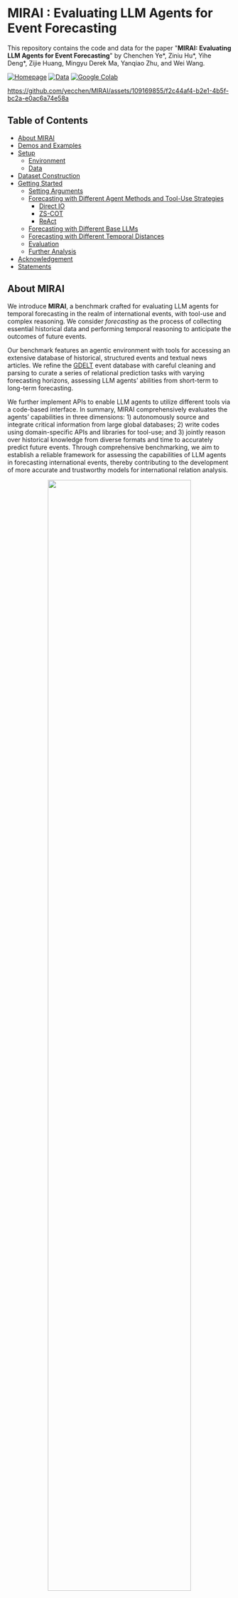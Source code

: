 # MIRAI : Evaluating LLM Agents for Event Forecasting

This repository contains the code and data for the paper "**MIRAI: Evaluating LLM Agents for Event Forecasting**" by Chenchen Ye*, Ziniu Hu*, Yihe Deng*, Zijie Huang, Mingyu Derek Ma, Yanqiao Zhu, and Wei Wang.

[![Homepage](https://img.shields.io/badge/Home-Access-red?style=flat)](https://mirai-llm.github.io/)
[![Data](https://img.shields.io/badge/Data-Access-brightgreen?style=flat)](https://drive.google.com/file/d/1xmSEHZ_wqtBu1AwLpJ8wCDYmT-jRpfrN/view?usp=sharing)
[![Google Colab](https://colab.research.google.com/assets/colab-badge.svg)](https://colab.research.google.com/drive/1QyqT35n6NbtPaNtqQ6A7ILG_GMeRgdnO?usp=sharing)


https://github.com/yecchen/MIRAI/assets/109169855/f2c44af4-b2e1-4b5f-bc2a-e0ac6a74e58a



## Table of Contents
- [About MIRAI](#About-MIRAI)
- [Demos and Examples](#Demos-and-Examples)
- [Setup](#Setup)
    - [Environment](#Environment)
    - [Data](#Data)
- [Dataset Construction](#Dataset-Construction)
- [Getting Started](#Getting-Started)
    - [Setting Arguments](#Setting-Arguments)
    - [Forecasting with Different Agent Methods and Tool-Use Strategies](#Test-Forecasting-with-Different-Agent-Methods-and-Tool-Use-Strategies)
      - [Direct IO](#Direct-IO)
      - [ZS-COT](#ZS-COT)
      - [ReAct](#ReAct)
    - [Forecasting with Different Base LLMs](#Forecasting-with-Different-Base-LLMs)
    - [Forecasting with Different Temporal Distances](#Forecasting-with-Different-Temporal-Distances)
    - [Evaluation](#Evaluation)
    - [Further Analysis](#Further-Analysis)
- [Acknowledgement](#Acknowledgement)
- [Statements](#Statements)


## About MIRAI
We introduce **MIRAI**, a benchmark crafted for evaluating LLM agents for temporal forecasting in the realm of international events, with tool-use and complex reasoning. We consider *forecasting* as the process of collecting essential historical data and performing temporal reasoning to anticipate the outcomes of future events.

Our benchmark features an agentic environment with tools for accessing an extensive database of historical, structured events and textual news articles. We refine the [GDELT](https://www.gdeltproject.org) event database with careful cleaning and parsing to curate a series of relational prediction tasks with varying forecasting horizons, assessing LLM agents’ abilities from short-term to long-term forecasting.

We further implement APIs to enable LLM agents to utilize different tools via a code-based interface. In summary, MIRAI comprehensively evaluates the agents’ capabilities in three dimensions: 1) autonomously source and integrate critical information from large global databases; 2) write codes using domain-specific APIs and libraries for tool-use; and 3) jointly reason over historical knowledge from diverse formats and time to accurately predict future events. Through comprehensive benchmarking, we aim to establish a reliable framework for assessing the capabilities of LLM agents in forecasting international events, thereby contributing to the development of more accurate and trustworthy models for international relation analysis.

<p align="center">
    <img src="images/MIRAI_task.png" width="80%"> <br>
  Task Figure: An example of forecasting the relations between Australia and China on Nov.18.2023. The database contains query-related historical relations and news articles, while the agent fails to predict the change of relation and makes a wrong forecast.
</p>


<p align="center">
    <img src="images/MIRAI_data_stats.png" width="80%"> <br>
  Database Figure: MIRAI comprehensively covers global event data. (a) The circular chart shows the relation hierarchy and distribution in MIRAI. (b) The heatmap visualizes the intensity of these events globally, distinguishing between areas of conflict (red) and mediation (blue). (c) The heatmap illustrates the frequency of these events, highlighting regions with the most occurrences.
</p>

<p align="center">
    <img src="images/MIRAI_agent.png" width="80%"> <br>
  Agent Figure: Overview of the LLM agent’s interaction with the multi-source environment in MIRAI using the ReAct strategy for forecasting a query event. The framework consists of three main steps: (1) Think: The agent analyzes the current status and plans the next action based on the query and the provided API specifications. (2) Act: The agent generates a Single Function call or a Code Block to retrieve and analyze relevant data from the database. (3) Execute: The Python interpreter runs the generated code with the API implementation and database and produces observations. These steps are iteratively performed until the agent reaches a final forecast for the future relation.
</p>

## Demos and Examples
We provide example reasoning and forecasting outputs of the agent. The examples are performed by the GPT-4o based agent with the ReAct strategy and action type as Code Block / Single Function. The raw outputs are stored in `examples/outputs_raw` and the markdown formatted outputs are stored in `examples/outputs_md` [here](examples/outputs_md).

We also provide a Google colab notebook for running the example forecasting with the GPT-4o based agent. The interactive demo notebook is available [here](https://colab.research.google.com/drive/1QyqT35n6NbtPaNtqQ6A7ILG_GMeRgdnO?usp=sharing).

## Setup
### Environment
The following steps provide the necessary environment setup.
1. Create a Python virtual environment with Conda:
```
conda create -n mirai python=3.9
conda activate mirai
```
2. Install the following Python dependencies to run the codes.
```
pip install -r requirements.txt
pip install flash-attn --no-build-isolation
```
3. Set up necessary environment variables.
```
export OPENAI_API_KEY="your_openai_api_key"
huggingface-cli login --token "${your_access_token}"
```

### Data
Download the data from the following link: [MIRAI Data](https://drive.google.com/file/d/1xmSEHZ_wqtBu1AwLpJ8wCDYmT-jRpfrN/view?usp=sharing) and extract the contents to the `data` directory.

## Dataset Construction
To construct the above data from scratch,  we also provide the detailed scripts for dataset construction. The dataset construction scripts is contained in the `dataset_construction` directory, including the following files and running commands:
```python
cd dataset_construction
```
1. `1_download_kg_data.py`: Download the GDELT raw data from the official website.
```python
python 1_download_kg_data.py
```
2. `2_clean_kg.py`: Clean the raw data and standardize the event data.
```python
python 2_clean_kg.py
```
3. `3_filter_kg_by_source.py`: Filter the event data by the source news articles, especially the number of daily mentions.
```python
python 3_filter_kg_by_source.py
```
4. `4_distribute_download_text.py`: Download source news articles for each event.
```python
python distribute_download_text.py --hosts "host1,host2" --username "your_username" --password "your_password" \
    --project_dir "/remote/project/directory" --conda_path "/remote/conda/path" --env_name "remote_conda_environment" \
    --script_path "/remote/script/path.py" --output_directory "/path/to/output" --log_directory "/path/to/logs"
```
5. `5_clean_text.py`: Clean the downloaded news articles. We follow part of the web document cleaning process from [OBELICS](https://github.com/huggingface/OBELICS). In this process, we use the SentencePiece tokenizer model and the FastText lang id model, [lid.176.bin](https://fasttext.cc/docs/en/language-identification.html), which needs to be downloaded and placed in the `obelics/models` directory.
```python
python 5_clean_text.py
```
6. `6_generate_final_data.py`: Generate the final dataset for MIRAI, including data_kg.csv and data_news.csv.
```python
python 6_generate_final_data.py
```
7. `7_generate_test_set.py`: Generate the test set for MIRAI, which is built on the November 2023 data from the final dataset.
```python
python 7_generate_test_set.py
```
8. `8_generate_test_subset.py`: Generate the test subset for MIRAI, which samples a balanced subset from the test set.
```python
python 8_generate_test_subset.py
```
9. `9_generate_relation_query.py`: Generate the relation query for MIRAI, which is used for agent forecasting and evaluation.
```python
python 9_generate_relation_query.py --dataset test
python 9_generate_relation_query.py --dataset test_subset
```

## Getting Started

```python
cd agents
```

### Setting Arguments
The following arguments are used for running the code scripts `react_agent.py` and `direct_agent.py`:
- `--dataset`: Selects the dataset to be used. Available options are:
  - `test`: Full test dataset.
  - `test_subset`: A balanced subset of the test dataset.
  Default is `test_subset`.
- `--timediff`: Specifies the date difference from the query date to the current date, which is the temporal distance of the forecasting target. This is an integer value with a default of 1.
- `--model_name`: Chooses the model for execution. Options include:
  - `gpt-3.5-turbo-0125`: Latest GPT-3.5 turbo model (as of September 2021).
  - `gpt-4-turbo-2024-04-09`: Latest GPT-4 turbo model (as of April 2024).
  - `gpt-4o-2024-05-13`: Most advanced GPT-4o model (as of October 2023).
  - `Mistral-7B-Instruct-v0.2`: Mistral 7B model (release date unknown).
  Default is `gpt-3.5-turbo-0125`.
- `--temperature`: Sets the temperature of the model, influencing the randomness of the output. Default is 0.4.
- `--rounds`: Defines the number of rounds for each query to be executed. This is an integer value with a default of 1.
- `--plan`: Specifies the agent planning strategy. For `react_agent.py`, the only available option is `react`; For `direct_agent.py`, the available options are `direct` and `cot`:
  - `react`: ReAct strategy.
  - `direct`: Direct IO strategy.
  - `cot`: Zero-Shot Chain-of-Thought (ZS-CoT) strategy.
- `--action`: Determines the type of action to be performed by the agent. For `react_agent.py`, the available options are `func` and `block`; For `direct_agent.py`, the only option is `none`:
  - `func`: Each agent action is a single function call.
  - `block`: Each agent action is a code block.
  - `none`: No action is performed.  
  Default is `func` for `react_agent.py` and `none` for `direct_agent.py`.
- `--api`: Selects the API type to be used. For `react_agent.py`, the available options are `full`, `kg`, and `news`; For `direct_agent.py`, the only option is `none`:
  - `full`: Full API access.
  - `kg`: Only access to the Event-related APIs.
  - `news`: Only access to the News-related APIs.
  - `none`: No API access.  
  Default is `full` for `react_agent.py` and `none` for `direct_agent.py`.
- `--max_steps`: Sets the maximum number of action steps. Default is 20 for `react_agent.py` and 0 for `direct_agent.py`.
- `--output_dir`: Path to the directory where output files will be stored. Default is `./../output`.
- `--data_dir`: Path to the directory containing the data files. Default is `./../data/MIRAI`.
- `--api_dir`: Path to the directory containing API descriptions. Default is `./../APIs/api_description_full.py`.
- `--alias`: Sets an alias for the output file. This is an optional field and is empty by default.

To run the script with default settings, simply execute it from your command line. To customize the settings, provide the appropriate argument values when you execute the script.


### Test Forecasting with Different Agent Methods and Tool-Use Strategies
<p align="center">
  Experimental results on the test set with different agent tools and the tool-use strategies.
  <img src="images/MIRAI_exp_tool.png" width="80%"> <br>
</p>
We provide the code for testing the forecasting performance of different agent methods and tool-use strategies:

#### Direct IO
In the Direct IO setting, the LLM directly provides answers without tool-use or explicit reasoning:
```python
python direct_agents.py --dataset test --model gpt-3.5-turbo-0125 --plan direct
```

#### ZS-COT
In the Zero-Shot Chain-of-Thought (ZS-CoT) setting, an instruction
prompt is added to encourage the LLM to explicit step-by-step thinking before making the final prediction:
```python
python direct_agents.py --dataset test --model gpt-3.5-turbo-0125 --plan cot
```

#### ReAct
In the ReAct setting, the LLM interacts with the environment using the ReAct strategy, which includes iterative process of thinking, acting, and observing.  
For example, to test the ReAct strategy with the Code Block action type and the All APIs:
```python
python react_agents.py --dataset test --model gpt-3.5-turbo-0125 --action block --api full
```


### Forecasting with Different Base LLMs
<p align="center">
    Experimental results on the test subset using different base LLMs and action types.
    <img src="images/MIRAI_exp_model.png" width="80%"> <br>
</p>

We provide the code for testing the forecasting performance of different base LLMs.  
For example, to test the forecasting performance of the GPT-4o model with the Code Block action type:
```python
python react_agents.py --dataset test_subset --action block --model gpt-4o-2024-05-13
```

Another example, to test the forecasting performance of the Mistral 7B model with the Single Function action type, but with multiple rounds of 10:
```python
python react_agents.py --dataset test_subset --action func --model Mistral-7B-Instruct-v0.2 --rounds 10
```

<p align="center">
    <img src="images/MIRAI_exp_model2.png" width="80%"> <br>
  Experiment results show that a) Self-consistency of Mistral-7B model increases with more samples. b) F1 scores of different base LLM agents on relation prediction, categorized based on the quadratic classes.
</p>


### Forecasting with Different Temporal Distances
<p align="center">
    <img src="images/MIRAI_exp_tempdist.png" width="80%"> <br>
  Evaluation of LLM Agents in different temporal distances of the forecasting event.
</p>

We provide the code for testing the forecasting performance of different temporal distances.  
For example, to test the forecasting performance of the GPT-4o model with a temporal distance of 30 days:
```python
python react_agents.py --dataset test --model gpt-4o-2024-05-13 --timediff 30
```


### Evaluation
We provide script `agent_evaluation/eval.py` for evaluating the forecasting performance of the LLM agents. It has the same arguments as the `react_agent.py` and `direct_agent.py` scripts, with the additional argument `--output_eval_dir` to specify the directory where the evaluation results will be stored, the default is `./output_eval`.  
For example, to evaluate the forecasting performance of the GPT-4o model with the Code Block action type and the All APIs:
```python
python agent_evaluation/eval.py --dataset test --model gpt-4o-2024-05-13 --action block --api full
```

### Further Analysis

<p align="center">
    <img src="images/MIRAI_exp_analysis.png" width="80%"> <br>
  a) Average F1 scores when the agent using each API function. b) Code execution error analysis for different LLMs.
</p>

<p align="center">
    <img src="images/MIRAI_exp_analysis2.png" width="80%"> <br>
  Action order analysis in LLM agents. a) Tool-Use Transition Graph of called API functions. Edge thickness indicates transition frequency. b) Freq.(correct) - Freq.(incorrect), in which red (blue) edges indicate positive (negative) contributions.
</p>

<p align="center">
    <img src="images/MIRAI_exp_analysis3.png" width="35%"> <br>
  Correlation of F1 Accuracy to Action Sequence Length.
</p>





## Acknowledgement
We thank the following projects for providing the useful database and codebase for our research:
- [GDELT](https://www.gdeltproject.org)
- [OBELICS](https://github.com/huggingface/OBELICS)
- [FastText](https://github.com/facebookresearch/fastText)
- [SentencePiece](https://github.com/google/sentencepiece)


## Statements
The code and data in this repository are for research purposes only. The data is derived from the GDELT project, and the authors have followed strict guidelines to ensure the data is used in compliance with the GDELT terms of service. Based on https://www.gdeltproject.org/about.html#termsofuse , GDELT dataset *“is an open platform for research and analysis of global society and thus all datasets released by the GDELT Project are available for unlimited and unrestricted use for any academic, commercial, or governmental use of any kind without fee.”, as long as “any use or redistribution of the data must include a citation to the GDELT Project and a link to this website ( https://www.gdeltproject.org/ ).”*, which the authors have cited in the paper and this GitHub repository. The authors have also followed the guidelines for data usage and citation as per the GDELT terms of service. The authors bear all responsibilities in case of violation of any terms of service.
